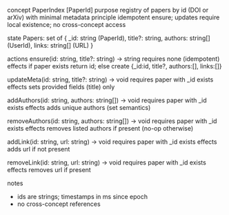 concept PaperIndex [PaperId]
purpose registry of papers by id (DOI or arXiv) with minimal metadata
principle idempotent ensure; updates require local existence; no cross-concept access

state
  Papers: set of { _id: string (PaperId), title?: string, authors: string[] (UserId), links: string[] (URL) }

actions
  ensure(id: string, title?: string) -> string
    requires none (idempotent)
    effects if paper exists return id; else create {_id:id, title?, authors:[], links:[]}

  updateMeta(id: string, title?: string) -> void
    requires paper with _id exists
    effects sets provided fields (title) only

  addAuthors(id: string, authors: string[]) -> void
    requires paper with _id exists
    effects adds unique authors (set semantics)

  removeAuthors(id: string, authors: string[]) -> void
    requires paper with _id exists
    effects removes listed authors if present (no-op otherwise)

  addLink(id: string, url: string) -> void
    requires paper with _id exists
    effects adds url if not present

  removeLink(id: string, url: string) -> void
    requires paper with _id exists
    effects removes url if present

notes
  - ids are strings; timestamps in ms since epoch
  - no cross-concept references


